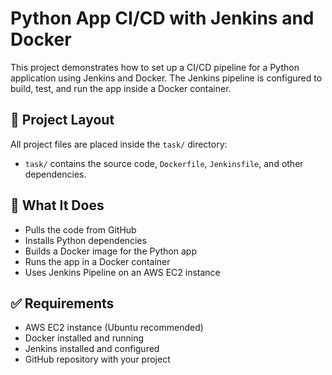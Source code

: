 # Python App CI/CD with Jenkins and Docker

This project demonstrates how to set up a CI/CD pipeline for a Python application using Jenkins and Docker. The Jenkins pipeline is configured to build, test, and run the app inside a Docker container.

## 📁 Project Layout

All project files are placed inside the `task/` directory:
- `task/` contains the source code, `Dockerfile`, `Jenkinsfile`, and other dependencies.

## 🚀 What It Does

- Pulls the code from GitHub
- Installs Python dependencies
- Builds a Docker image for the Python app
- Runs the app in a Docker container
- Uses Jenkins Pipeline on an AWS EC2 instance

## ✅ Requirements

- AWS EC2 instance (Ubuntu recommended)
- Docker installed and running
- Jenkins installed and configured
- GitHub repository with your project

